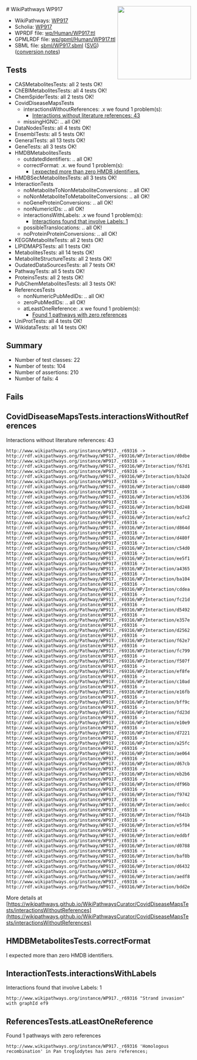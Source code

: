 <img style="float: right; width: 200px" src="../logo.png" />
# WikiPathways WP917

* WikiPathways: [WP917](https://identifiers.org/wikipathways:WP917)
* Scholia: [WP917](https://scholia.toolforge.org/wikipathways/WP917)
* WPRDF file: [wp/Human/WP917.ttl](../wp/Human/WP917.ttl)
* GPMLRDF file: [wp/gpml/Human/WP917.ttl](../wp/gpml/Human/WP917.ttl)
* SBML file: [sbml/WP917.sbml](../sbml/WP917.sbml) ([SVG](../sbml/WP917.svg)) ([conversion notes](../sbml/WP917.txt))

## Tests
* CASMetabolitesTests: all 2 tests OK!
* ChEBIMetabolitesTests: all 4 tests OK!
* ChemSpiderTests: all 2 tests OK!
* CovidDiseaseMapsTests
    * interactionsWithoutReferences: .x we found 1 problem(s):
        * [Interactions without literature references: 43](#9701cd41)
    * missingHGNC: .. all OK!
* DataNodesTests: all 4 tests OK!
* EnsemblTests: all 5 tests OK!
* GeneralTests: all 13 tests OK!
* GeneTests: all 3 tests OK!
* HMDBMetabolitesTests
    * outdatedIdentifiers: .. all OK!
    * correctFormat: .x. we found 1 problem(s):
        * [I expected more than zero HMDB identifiers.](#ad154c1e)
* HMDBSecMetabolitesTests: all 3 tests OK!
* InteractionTests
    * noMetaboliteToNonMetaboliteConversions: .. all OK!
    * noNonMetaboliteToMetaboliteConversions: .. all OK!
    * noGeneProteinConversions: .. all OK!
    * nonNumericIDs: .. all OK!
    * interactionsWithLabels: .x we found 1 problem(s):
        * [Interactions found that involve Labels: 1](#630d2678)
    * possibleTranslocations: .. all OK!
    * noProteinProteinConversions: .. all OK!
* KEGGMetaboliteTests: all 2 tests OK!
* LIPIDMAPSTests: all 1 tests OK!
* MetabolitesTests: all 14 tests OK!
* MetaboliteStructureTests: all 2 tests OK!
* OudatedDataSourcesTests: all 7 tests OK!
* PathwayTests: all 5 tests OK!
* ProteinsTests: all 2 tests OK!
* PubChemMetabolitesTests: all 3 tests OK!
* ReferencesTests
    * nonNumericPubMedIDs: .. all OK!
    * zeroPubMedIDs: .. all OK!
    * atLeastOneReference: .x we found 1 problem(s):
        * [Found 1 pathways with zero references](#35eb778e)
* UniProtTests: all 4 tests OK!
* WikidataTests: all 14 tests OK!


## Summary

* Number of test classes: 22
* Number of tests: 104
* Number of assertions: 210
* Number of fails: 4

## Fails

<a name="9701cd41" />

## CovidDiseaseMapsTests.interactionsWithoutReferences

Interactions without literature references: 43
```
http://www.wikipathways.org/instance/WP917._r69316 -> http://rdf.wikipathways.org/Pathway/WP917._r69316/WP/Interaction/d0dbe
http://www.wikipathways.org/instance/WP917._r69316 -> http://rdf.wikipathways.org/Pathway/WP917._r69316/WP/Interaction/f67d1
http://www.wikipathways.org/instance/WP917._r69316 -> http://rdf.wikipathways.org/Pathway/WP917._r69316/WP/Interaction/b3a2d
http://www.wikipathways.org/instance/WP917._r69316 -> http://rdf.wikipathways.org/Pathway/WP917._r69316/WP/Interaction/c4840
http://www.wikipathways.org/instance/WP917._r69316 -> http://rdf.wikipathways.org/Pathway/WP917._r69316/WP/Interaction/e5336
http://www.wikipathways.org/instance/WP917._r69316 -> http://rdf.wikipathways.org/Pathway/WP917._r69316/WP/Interaction/bd248
http://www.wikipathways.org/instance/WP917._r69316 -> http://rdf.wikipathways.org/Pathway/WP917._r69316/WP/Interaction/eafc2
http://www.wikipathways.org/instance/WP917._r69316 -> http://rdf.wikipathways.org/Pathway/WP917._r69316/WP/Interaction/d864d
http://www.wikipathways.org/instance/WP917._r69316 -> http://rdf.wikipathways.org/Pathway/WP917._r69316/WP/Interaction/d480f
http://www.wikipathways.org/instance/WP917._r69316 -> http://rdf.wikipathways.org/Pathway/WP917._r69316/WP/Interaction/c54d0
http://www.wikipathways.org/instance/WP917._r69316 -> http://rdf.wikipathways.org/Pathway/WP917._r69316/WP/Interaction/ee5f1
http://www.wikipathways.org/instance/WP917._r69316 -> http://rdf.wikipathways.org/Pathway/WP917._r69316/WP/Interaction/a4365
http://www.wikipathways.org/instance/WP917._r69316 -> http://rdf.wikipathways.org/Pathway/WP917._r69316/WP/Interaction/ba104
http://www.wikipathways.org/instance/WP917._r69316 -> http://rdf.wikipathways.org/Pathway/WP917._r69316/WP/Interaction/cddea
http://www.wikipathways.org/instance/WP917._r69316 -> http://rdf.wikipathways.org/Pathway/WP917._r69316/WP/Interaction/fc21d
http://www.wikipathways.org/instance/WP917._r69316 -> http://rdf.wikipathways.org/Pathway/WP917._r69316/WP/Interaction/d5492
http://www.wikipathways.org/instance/WP917._r69316 -> http://rdf.wikipathways.org/Pathway/WP917._r69316/WP/Interaction/e357e
http://www.wikipathways.org/instance/WP917._r69316 -> http://rdf.wikipathways.org/Pathway/WP917._r69316/WP/Interaction/d2562
http://www.wikipathways.org/instance/WP917._r69316 -> http://rdf.wikipathways.org/Pathway/WP917._r69316/WP/Interaction/f62e7
http://www.wikipathways.org/instance/WP917._r69316 -> http://rdf.wikipathways.org/Pathway/WP917._r69316/WP/Interaction/fc799
http://www.wikipathways.org/instance/WP917._r69316 -> http://rdf.wikipathways.org/Pathway/WP917._r69316/WP/Interaction/f507f
http://www.wikipathways.org/instance/WP917._r69316 -> http://rdf.wikipathways.org/Pathway/WP917._r69316/WP/Interaction/ef8fe
http://www.wikipathways.org/instance/WP917._r69316 -> http://rdf.wikipathways.org/Pathway/WP917._r69316/WP/Interaction/c10ad
http://www.wikipathways.org/instance/WP917._r69316 -> http://rdf.wikipathways.org/Pathway/WP917._r69316/WP/Interaction/e16fb
http://www.wikipathways.org/instance/WP917._r69316 -> http://rdf.wikipathways.org/Pathway/WP917._r69316/WP/Interaction/bff9c
http://www.wikipathways.org/instance/WP917._r69316 -> http://rdf.wikipathways.org/Pathway/WP917._r69316/WP/Interaction/fd23d
http://www.wikipathways.org/instance/WP917._r69316 -> http://rdf.wikipathways.org/Pathway/WP917._r69316/WP/Interaction/e10e9
http://www.wikipathways.org/instance/WP917._r69316 -> http://rdf.wikipathways.org/Pathway/WP917._r69316/WP/Interaction/d7221
http://www.wikipathways.org/instance/WP917._r69316 -> http://rdf.wikipathways.org/Pathway/WP917._r69316/WP/Interaction/a25fc
http://www.wikipathways.org/instance/WP917._r69316 -> http://rdf.wikipathways.org/Pathway/WP917._r69316/WP/Interaction/ae064
http://www.wikipathways.org/instance/WP917._r69316 -> http://rdf.wikipathways.org/Pathway/WP917._r69316/WP/Interaction/d67cb
http://www.wikipathways.org/instance/WP917._r69316 -> http://rdf.wikipathways.org/Pathway/WP917._r69316/WP/Interaction/eb2b6
http://www.wikipathways.org/instance/WP917._r69316 -> http://rdf.wikipathways.org/Pathway/WP917._r69316/WP/Interaction/df96b
http://www.wikipathways.org/instance/WP917._r69316 -> http://rdf.wikipathways.org/Pathway/WP917._r69316/WP/Interaction/f9742
http://www.wikipathways.org/instance/WP917._r69316 -> http://rdf.wikipathways.org/Pathway/WP917._r69316/WP/Interaction/aedcc
http://www.wikipathways.org/instance/WP917._r69316 -> http://rdf.wikipathways.org/Pathway/WP917._r69316/WP/Interaction/f641b
http://www.wikipathways.org/instance/WP917._r69316 -> http://rdf.wikipathways.org/Pathway/WP917._r69316/WP/Interaction/e5f04
http://www.wikipathways.org/instance/WP917._r69316 -> http://rdf.wikipathways.org/Pathway/WP917._r69316/WP/Interaction/eddbf
http://www.wikipathways.org/instance/WP917._r69316 -> http://rdf.wikipathways.org/Pathway/WP917._r69316/WP/Interaction/d0788
http://www.wikipathways.org/instance/WP917._r69316 -> http://rdf.wikipathways.org/Pathway/WP917._r69316/WP/Interaction/baf8b
http://www.wikipathways.org/instance/WP917._r69316 -> http://rdf.wikipathways.org/Pathway/WP917._r69316/WP/Interaction/d6432
http://www.wikipathways.org/instance/WP917._r69316 -> http://rdf.wikipathways.org/Pathway/WP917._r69316/WP/Interaction/aedf8
http://www.wikipathways.org/instance/WP917._r69316 -> http://rdf.wikipathways.org/Pathway/WP917._r69316/WP/Interaction/bdd2e
```

More details at [https://wikipathways.github.io/WikiPathwaysCurator/CovidDiseaseMapsTests/interactionsWithoutReferences](https://wikipathways.github.io/WikiPathwaysCurator/CovidDiseaseMapsTests/interactionsWithoutReferences)

<a name="ad154c1e" />

## HMDBMetabolitesTests.correctFormat

I expected more than zero HMDB identifiers.
<a name="630d2678" />

## InteractionTests.interactionsWithLabels

Interactions found that involve Labels: 1
```
http://www.wikipathways.org/instance/WP917._r69316 "Strand invasion" with graphId ef9
```

<a name="35eb778e" />

## ReferencesTests.atLeastOneReference

Found 1 pathways with zero references
```
http://www.wikipathways.org/instance/WP917._r69316 'Homologous recombination' in Pan troglodytes has zero references; 
```

